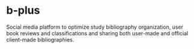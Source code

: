 # b-plus
Social media platform to optimize study bibliography organization, user book reviews and classifications and sharing both user-made and official client-made bibliographies.
